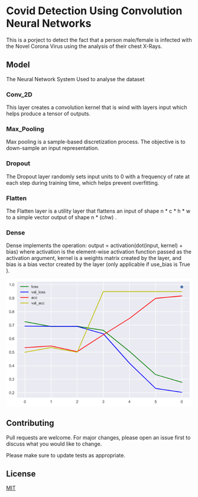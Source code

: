 # Covid Detection Using Convolution Neural Networks
This is a porject to detect the fact that a person male/female is infected with the Novel Corona Virus using the analysis of their chest X-Rays.

## Model
The Neural Network System Used to analyse the dataset

### Conv_2D
This layer creates a convolution kernel that is wind with layers input which helps produce a tensor of outputs.
### Max_Pooling
Max pooling is a sample-based discretization process. The objective is to down-sample an input representation.
### Dropout
The Dropout layer randomly sets input units to 0 with a frequency of rate at each step during training time, which helps prevent overfitting.
### Flatten
The Flatten layer is a utility layer that flattens an input of shape n * c * h * w to a simple vector output of shape n * (c*h*w) .
### Dense
Dense implements the operation: output = activation(dot(input, kernel) + bias) where activation is the element-wise activation function passed as the activation argument, kernel is a weights matrix created by the layer, and bias is a bias vector created by the layer (only applicable if use_bias is True ).

![Model Accuracy Graphs](https://github.com/kartikeya72001/CovidDetection/blob/master/Models/Model-21-98.28(-)/Model-21-98.28(-)(1).png)



## Contributing
Pull requests are welcome. For major changes, please open an issue first to discuss what you would like to change.

Please make sure to update tests as appropriate.

## License
[MIT](https://choosealicense.com/licenses/mit/)